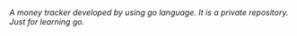 ###### A money tracker developed by using go language. It is a private repository. Just for learning go.
